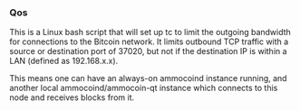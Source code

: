 ### Qos ###

This is a Linux bash script that will set up tc to limit the outgoing bandwidth for connections to the Bitcoin network. It limits outbound TCP traffic with a source or destination port of 37020, but not if the destination IP is within a LAN (defined as 192.168.x.x).

This means one can have an always-on ammocoind instance running, and another local ammocoind/ammocoin-qt instance which connects to this node and receives blocks from it.
